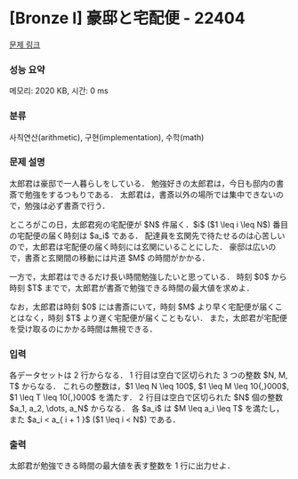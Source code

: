 # [Bronze I] 豪邸と宅配便 - 22404 

[문제 링크](https://www.acmicpc.net/problem/22404) 

### 성능 요약

메모리: 2020 KB, 시간: 0 ms

### 분류

사칙연산(arithmetic), 구현(implementation), 수학(math)

### 문제 설명

<p>太郎君は豪邸で一人暮らしをしている． 勉強好きの太郎君は，今日も邸内の書斎で勉強をするつもりである． 太郎君は，書斎以外の場所では集中できないので，勉強は必ず書斎で行う．</p>

<p>ところがこの日，太郎君宛の宅配便が $N$ 件届く．$i$ ($1 \leq i \leq N$) 番目の宅配便の届く時刻は $a_i$ である． 配達員を玄関先で待たせるのは心苦しいので，太郎君は宅配便の届く時刻には玄関にいることにした． 豪邸は広いので，書斎と玄関間の移動には片道 $M$ の時間がかかる．</p>

<p>一方で，太郎君はできるだけ長い時間勉強したいと思っている． 時刻 $0$ から時刻 $T$ までで，太郎君が書斎で勉強できる時間の最大値を求めよ．</p>

<p>なお，太郎君は時刻 $0$ には書斎にいて，時刻 $M$ より早く宅配便が届くことはなく，時刻 $T$ より遅く宅配便が届くこともない． また，太郎君が宅配便を受け取るのにかかる時間は無視できる．</p>

### 입력 

 <p>各データセットは 2 行からなる． 1 行目は空白で区切られた 3 つの整数 $N, M, T$ からなる． これらの整数は，$1 \leq N \leq 100$, $1 \leq M \leq 10{,}000$, $1 \leq T \leq 10{,}000$ を満たす． 2 行目は空白で区切られた $N$ 個の整数 $a_1, a_2, \dots, a_N$ からなる． 各 $a_i$ は $M \leq a_i \leq T$ を満たし，また $a_i < a_{ i + 1 }$ ($1 \leq i < N$) である．</p>

### 출력 

 <p>太郎君が勉強できる時間の最大値を表す整数を 1 行に出力せよ．</p>

